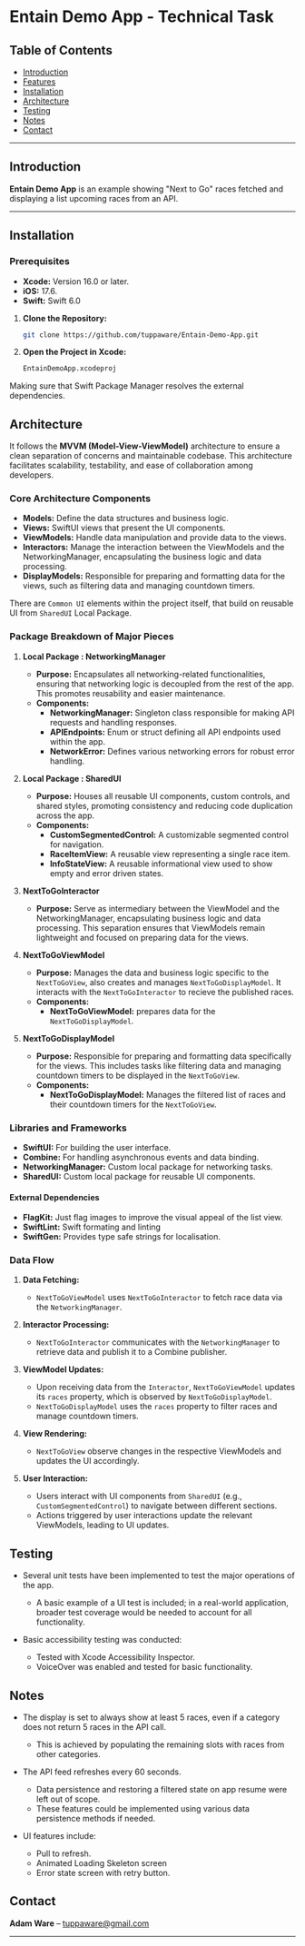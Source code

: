 # Entain Demo App - Technical Task


## Table of Contents

- [Introduction](#introduction)
- [Features](#features)
- [Installation](#Installation)
- [Architecture](#architecture)
- [Testing](#Testing)
- [Notes](#Notes)
- [Contact](#contact)

---

## Introduction

**Entain Demo App** is an example showing "Next to Go" races fetched and displaying a list upcoming races from an API.

---

## Installation

### Prerequisites

- **Xcode:** Version 16.0 or later.
- **iOS:** 17.6.
- **Swift:** Swift 6.0

1. **Clone the Repository:**

   ```bash
   git clone https://github.com/tuppaware/Entain-Demo-App.git
   ```
2. **Open the Project in Xcode:**

   ```bash
   EntainDemoApp.xcodeproj
   ```
Making sure that Swift Package Manager resolves the external dependencies.
   
## Architecture

It follows the **MVVM (Model-View-ViewModel)** architecture to ensure a clean separation of concerns and maintainable codebase. This architecture facilitates scalability, testability, and ease of collaboration among developers.

### Core Architecture Components

- **Models:** Define the data structures and business logic.
- **Views:** SwiftUI views that present the UI components.
- **ViewModels:** Handle data manipulation and provide data to the views.
- **Interactors:** Manage the interaction between the ViewModels and the NetworkingManager, encapsulating the business logic and data processing.
- **DisplayModels:** Responsible for preparing and formatting data for the views, such as filtering data and managing countdown timers.

There are `Common UI` elements within the project itself, that build on reusable UI from `SharedUI` Local Package.

### Package Breakdown of Major Pieces

1. **Local Package : NetworkingManager**

    - **Purpose:** Encapsulates all networking-related functionalities, ensuring that networking logic is decoupled from the rest of the app. This promotes reusability and easier maintenance.
    - **Components:**
        - **NetworkingManager:** Singleton class responsible for making API requests and handling responses.
        - **APIEndpoints:** Enum or struct defining all API endpoints used within the app.
        - **NetworkError:** Defines various networking errors for robust error handling.

2. **Local Package : SharedUI**

    - **Purpose:** Houses all reusable UI components, custom controls, and shared styles, promoting consistency and reducing code duplication across the app.
    - **Components:**
        - **CustomSegmentedControl:** A customizable segmented control for navigation.
        - **RaceItemView:** A reusable view representing a single race item.
        - **InfoStateView:** A reusable informational view used to show empty and error driven states.

3. **NextToGoInteractor**

    - **Purpose:** Serve as intermediary between the ViewModel and the NetworkingManager, encapsulating business logic and data processing. This separation ensures that ViewModels remain lightweight and focused on preparing data for the views.

4. **NextToGoViewModel**

    - **Purpose:** Manages the data and business logic specific to the `NextToGoView`, also creates and manages `NextToGoDisplayModel`. It interacts with the `NextToGoInteractor` to recieve the published races.
    - **Components:**
        - **NextToGoViewModel:** prepares data for the `NextToGoDisplayModel`.
    
5. **NextToGoDisplayModel**

    - **Purpose:** Responsible for preparing and formatting data specifically for the views. This includes tasks like filtering data and managing countdown timers to be displayed in the `NextToGoView`.
    - **Components:**
        - **NextToGoDisplayModel:** Manages the filtered list of races and their countdown timers for the `NextToGoView`.
        
### Libraries and Frameworks

- **SwiftUI:** For building the user interface.
- **Combine:** For handling asynchronous events and data binding.
- **NetworkingManager:** Custom local package for networking tasks.
- **SharedUI:** Custom local package for reusable UI components.

#### External Dependencies
- **FlagKit:** Just flag images to improve the visual appeal of the list view.
- **SwiftLint:** Swift formating and linting
- **SwiftGen:** Provides type safe strings for localisation. 

### Data Flow

1. **Data Fetching:**
    - `NextToGoViewModel` uses `NextToGoInteractor` to fetch race data via the `NetworkingManager`.

2. **Interactor Processing:**
    - `NextToGoInteractor` communicates with the `NetworkingManager` to retrieve data and publish it to a Combine publisher.

3. **ViewModel Updates:**
    - Upon receiving data from the `Interactor`, `NextToGoViewModel` updates its `races` property, which is observed by `NextToGoDisplayModel`.
    - `NextToGoDisplayModel` uses the `races` property to filter races and manage countdown timers.

4. **View Rendering:**
    - `NextToGoView` observe changes in the respective ViewModels and updates the UI accordingly.

5. **User Interaction:**
    - Users interact with UI components from `SharedUI` (e.g., `CustomSegmentedControl`) to navigate between different sections.
    - Actions triggered by user interactions update the relevant ViewModels, leading to UI updates.

## Testing

- Several unit tests have been implemented to test the major operations of the app.
  - A basic example of a UI test is included; in a real-world application, broader test coverage would be needed to account for all functionality.
  
- Basic accessibility testing was conducted:
  - Tested with Xcode Accessibility Inspector.
  - VoiceOver was enabled and tested for basic functionality.
  
## Notes

- The display is set to always show at least 5 races, even if a category does not return 5 races in the API call.
  - This is achieved by populating the remaining slots with races from other categories.

- The API feed refreshes every 60 seconds.
  - Data persistence and restoring a filtered state on app resume were left out of scope.
  - These features could be implemented using various data persistence methods if needed.
  
- UI features include:
  - Pull to refresh.
  - Animated Loading Skeleton screen
  - Error state screen with retry button.

## Contact

**Adam Ware** – [tuppaware@gmail.com](mailto:tuppaware@gmail.com)

---
